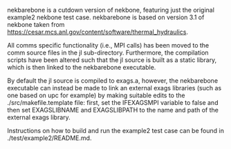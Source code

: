 nekbarebone is a cutdown version of nekbone, featuring just the original example2 nekbone test case.
nekbarebone is based on version 3.1 of nekbone taken from https://cesar.mcs.anl.gov/content/software/thermal_hydraulics.

All comms specific functionality (i.e., MPI calls) has been moved to the comm source files in the jl sub-directory.
Furthermore, the compilation scripts have been altered such that the jl source is built as a static library,
which is then linked to the nekbarebone executable.

By default the jl source is compiled to exags.a, however, the nekbarebone executable can instead be made
to link an external exags libraries (such as one based on upc for example) by making suitable edits to the
./src/makefile.template file: first, set the IFEXAGSMPI variable to false and then set EXAGSLIBNAME and EXAGSLIBPATH
to the name and path of the external exags library. 

Instructions on how to build and run the example2 test case can be found in ./test/example2/README.md.
